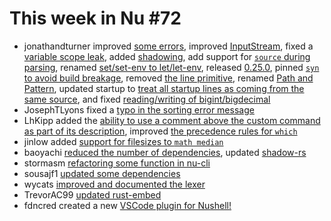 # This week in Nu #72

* jonathandturner improved [some errors](https://github.com/nushell/nushell/pull/2839), improved [InputStream](https://github.com/nushell/nushell/pull/2847), fixed a [variable scope leak](https://github.com/nushell/nushell/pull/2849), added [shadowing](https://github.com/nushell/nushell/pull/2851), add support for [`source` during parsing](https://github.com/nushell/nushell/pull/2855), renamed [set/set-env to let/let-env](https://github.com/nushell/nushell/pull/2859), released [0.25.0](https://github.com/nushell/nushell/pull/2860), pinned [`syn` to avoid build breakage](https://github.com/nushell/nushell/pull/2868), removed [the line primitive](https://github.com/nushell/nushell/pull/2887), renamed [Path and Pattern](https://github.com/nushell/nushell/pull/2889), updated startup to [treat all startup lines as coming from the same source](https://github.com/nushell/nushell/pull/2890), and fixed [reading/writing of bigint/bigdecimal](https://github.com/nushell/nushell/pull/2893)
* JosephTLyons fixed a [typo in the sorting error message](https://github.com/nushell/nushell/pull/2841)
* LhKipp added the [ability to use a comment above the custom command as part of its description](https://github.com/nushell/nushell/pull/2846), improved [the precedence rules for `which`](https://github.com/nushell/nushell/pull/2885)
* jinlow added [support for filesizes to `math median`](https://github.com/nushell/nushell/pull/2848)
* baoyachi [reduced the number of dependencies](https://github.com/nushell/nushell/pull/2853), updated [shadow-rs](https://github.com/nushell/nushell/pull/2861)
* stormasm [refactoring some function in nu-cli](https://github.com/nushell/nushell/pull/2854)
* sousajf1 [updated some dependencies](https://github.com/nushell/nushell/pull/2857)
* wycats [improved and documented the lexer](https://github.com/nushell/nushell/pull/2865)
* TrevorAC99 [updated rust-embed](https://github.com/nushell/nushell/pull/2880)
* fdncred created a new [VSCode plugin for Nushell!](https://github.com/nushell/vscode-nushell-lang)
